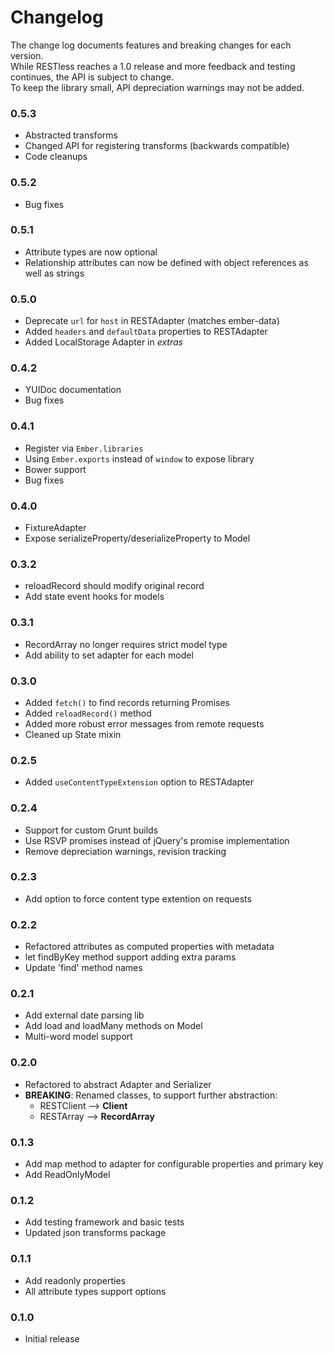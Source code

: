 # Changelog

The change log documents features and breaking changes for each version.  
While RESTless reaches a 1.0 release and more feedback and testing continues, the API is subject to change.  
To keep the library small, API depreciation warnings may not be added.

### 0.5.3

- Abstracted transforms
- Changed API for registering transforms (backwards compatible)
- Code cleanups

### 0.5.2

- Bug fixes

### 0.5.1

- Attribute types are now optional
- Relationship attributes can now be defined with object references as well as strings

### 0.5.0

- Deprecate `url` for `host` in RESTAdapter (matches ember-data)
- Added `headers` and `defaultData` properties to RESTAdapter
- Added LocalStorage Adapter in *extras*

### 0.4.2

- YUIDoc documentation 
- Bug fixes 

### 0.4.1

- Register via `Ember.libraries` 
- Using `Ember.exports` instead of `window` to expose library 
- Bower support 
- Bug fixes 

### 0.4.0

- FixtureAdapter
- Expose serializeProperty/deserializeProperty to Model 

### 0.3.2

- reloadRecord should modify original record
- Add state event hooks for models

### 0.3.1

- RecordArray no longer requires strict model type
- Add ability to set adapter for each model

### 0.3.0

- Added ```fetch()``` to find records returning Promises
- Added ```reloadRecord()``` method
- Added more robust error messages from remote requests
- Cleaned up State mixin

### 0.2.5

- Added ```useContentTypeExtension``` option to RESTAdapter

### 0.2.4

- Support for custom Grunt builds
- Use RSVP promises instead of jQuery's promise implementation
- Remove depreciation warnings, revision tracking

### 0.2.3

- Add option to force content type extention on requests

### 0.2.2

- Refactored attributes as computed properties with metadata
- let findByKey method support adding extra params
- Update 'find' method names

### 0.2.1

- Add external date parsing lib
- Add load and loadMany methods on Model
- Multi-word model support

### 0.2.0

- Refactored to abstract Adapter and Serializer
- **BREAKING**: Renamed classes, to support further abstraction:
    - RESTClient --> **Client**  
    - RESTArray --> **RecordArray**   

### 0.1.3

- Add map method to adapter for configurable properties and primary key
- Add ReadOnlyModel

### 0.1.2

- Add testing framework and basic tests
- Updated json transforms package

### 0.1.1

- Add readonly properties
- All attribute types support options

### 0.1.0

- Initial release  
